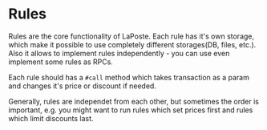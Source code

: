 # Rules

Rules are the core functionality of LaPoste. Each rule has it's own storage,
which make it possible to use completely different storages(DB, files, etc.).
Also it allows to implement rules independently - you can use even implement
some rules as RPCs.

Each rule should has a `#call` method which takes transaction as a param and
changes it's price or discount if needed.

Generally, rules are independet from each other, but sometimes the order is
important, e.g. you might want to run rules which set prices first and rules
which limit discounts last.
